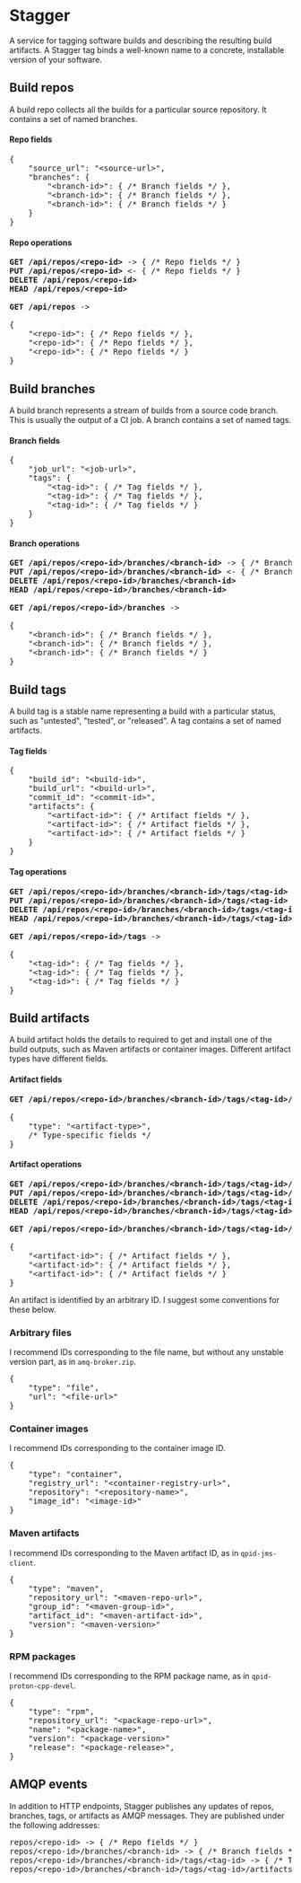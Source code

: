 # Stagger

A service for tagging software builds and describing the resulting
build artifacts.  A Stagger tag binds a well-known name to a concrete,
installable version of your software.

## Build repos

A build repo collects all the builds for a particular source
repository.  It contains a set of named branches.

#### Repo fields

<pre>
{
    "source_url": "&lt;source-url&gt;",
    "branches": {
        "&lt;branch-id&gt;": { /* Branch fields */ },
        "&lt;branch-id&gt;": { /* Branch fields */ },
        "&lt;branch-id&gt;": { /* Branch fields */ }
    }
}
</pre>

#### Repo operations

<pre>
<b>GET /api/repos/&lt;repo-id&gt;</b> -&gt; { /* Repo fields */ }
<b>PUT /api/repos/&lt;repo-id&gt;</b> &lt;- { /* Repo fields */ }
<b>DELETE /api/repos/&lt;repo-id&gt;</b>
<b>HEAD /api/repos/&lt;repo-id&gt;</b>

<b>GET /api/repos</b> -&gt;

{
    "&lt;repo-id&gt;": { /* Repo fields */ },
    "&lt;repo-id&gt;": { /* Repo fields */ },
    "&lt;repo-id&gt;": { /* Repo fields */ }
}
</pre>

## Build branches

A build branch represents a stream of builds from a source code
branch.  This is usually the output of a CI job.  A branch contains a
set of named tags.

#### Branch fields

<pre>
{
    "job_url": "&lt;job-url&gt;",
    "tags": {
        "&lt;tag-id&gt;": { /* Tag fields */ },
        "&lt;tag-id&gt;": { /* Tag fields */ },
        "&lt;tag-id&gt;": { /* Tag fields */ }
    }
}
</pre>

#### Branch operations

<pre>
<b>GET /api/repos/&lt;repo-id&gt;/branches/&lt;branch-id&gt;</b> -&gt; { /* Branch fields */ }
<b>PUT /api/repos/&lt;repo-id&gt;/branches/&lt;branch-id&gt;</b> &lt;- { /* Branch fields */ }
<b>DELETE /api/repos/&lt;repo-id&gt;/branches/&lt;branch-id&gt;</b>
<b>HEAD /api/repos/&lt;repo-id&gt;/branches/&lt;branch-id&gt;</b>

<b>GET /api/repos/&lt;repo-id&gt;/branches</b> ->

{
    "&lt;branch-id&gt;": { /* Branch fields */ },
    "&lt;branch-id&gt;": { /* Branch fields */ },
    "&lt;branch-id&gt;": { /* Branch fields */ }
}
</pre>

## Build tags

A build tag is a stable name representing a build with a particular
status, such as "untested", "tested", or "released".  A tag contains a
set of named artifacts.

#### Tag fields

<pre>
{
    "build_id": "&lt;build-id&gt;",
    "build_url": "&lt;build-url&gt;",
    "commit_id": "&lt;commit-id&gt;",
    "artifacts": {
        "&lt;artifact-id&gt;": { /* Artifact fields */ },
        "&lt;artifact-id&gt;": { /* Artifact fields */ },
        "&lt;artifact-id&gt;": { /* Artifact fields */ }
    }
}
</pre>

#### Tag operations

<pre>
<b>GET /api/repos/&lt;repo-id&gt;/branches/&lt;branch-id&gt;/tags/&lt;tag-id&gt;</b> -&gt; { /* Tag fields */ }
<b>PUT /api/repos/&lt;repo-id&gt;/branches/&lt;branch-id&gt;/tags/&lt;tag-id&gt;</b> &lt;- { /* Tag fields */ }
<b>DELETE /api/repos/&lt;repo-id&gt;/branches/&lt;branch-id&gt;/tags/&lt;tag-id&gt;</b>
<b>HEAD /api/repos/&lt;repo-id&gt;/branches/&lt;branch-id&gt;/tags/&lt;tag-id&gt;</b>

<b>GET /api/repos/&lt;repo-id&gt;/tags</b> ->

{
    "&lt;tag-id&gt;": { /* Tag fields */ },
    "&lt;tag-id&gt;": { /* Tag fields */ },
    "&lt;tag-id&gt;": { /* Tag fields */ }
}
</pre>

## Build artifacts

A build artifact holds the details to required to get and install one
of the build outputs, such as Maven artifacts or container images.
Different artifact types have different fields.

#### Artifact fields

<pre>
<b>GET /api/repos/&lt;repo-id&gt;/branches/&lt;branch-id&gt;/tags/&lt;tag-id&gt;/artifacts/&lt;artifact-id&gt;</b>

{
    "type": "&lt;artifact-type&gt;",
    /* Type-specific fields */
}
</pre>

#### Artifact operations

<pre>
<b>GET /api/repos/&lt;repo-id&gt;/branches/&lt;branch-id&gt;/tags/&lt;tag-id&gt;/artifacts/&lt;artifact-id&gt;</b> -&gt; { /* Artifact fields */}
<b>PUT /api/repos/&lt;repo-id&gt;/branches/&lt;branch-id&gt;/tags/&lt;tag-id&gt;/artifacts/&lt;artifact-id&gt;</b> &lt;- { /* Artifact fields */}
<b>DELETE /api/repos/&lt;repo-id&gt;/branches/&lt;branch-id&gt;/tags/&lt;tag-id&gt;/artifacts/&lt;artifact-id&gt;</b>
<b>HEAD /api/repos/&lt;repo-id&gt;/branches/&lt;branch-id&gt;/tags/&lt;tag-id&gt;/artifacts/&lt;artifact-id&gt;</b>

<b>GET /api/repos/&lt;repo-id&gt;/branches/&lt;branch-id&gt;/tags/&lt;tag-id&gt;/artifacts</b> -&gt;

{
    "&lt;artifact-id&gt;": { /* Artifact fields */ },
    "&lt;artifact-id&gt;": { /* Artifact fields */ },
    "&lt;artifact-id&gt;": { /* Artifact fields */ }
}
</pre>

An artifact is identified by an arbitrary ID.  I suggest some
conventions for these below.

### Arbitrary files

I recommend IDs corresponding to the file name, but without any
unstable version part, as in <code>amq-broker.zip</code>.

<pre>
{
    "type": "file",
    "url": "&lt;file-url&gt;"
}
</pre>

### Container images

I recommend IDs corresponding to the container image ID.

<pre>
{
    "type": "container",
    "registry_url": "&lt;container-registry-url&gt;",
    "repository": "&lt;repository-name&gt;",
    "image_id": "&lt;image-id&gt;"
}
</pre>

### Maven artifacts

I recommend IDs corresponding to the Maven artifact ID, as in
<code>qpid-jms-client</code>.

<pre>
{
    "type": "maven",
    "repository_url": "&lt;maven-repo-url&gt;",
    "group_id": "&lt;maven-group-id&gt;",
    "artifact_id": "&lt;maven-artifact-id&gt;",
    "version": "&lt;maven-version&gt;"
}
</pre>

### RPM packages

I recommend IDs corresponding to the RPM package name, as in
<code>qpid-proton-cpp-devel</code>.

<pre>
{
    "type": "rpm",
    "repository_url": "&lt;package-repo-url&gt;",
    "name": "&lt;package-name&gt;",
    "version": "&lt;package-version&gt;"
    "release": "&lt;package-release&gt;",
}
</pre>

## AMQP events

In addition to HTTP endpoints, Stagger publishes any updates of repos,
branches, tags, or artifacts as AMQP messages.  They are published
under the following addresses:

<pre>
repos/&lt;repo-id&gt; -> { /* Repo fields */ }
repos/&lt;repo-id&gt;/branches/&lt;branch-id&gt; -> { /* Branch fields */ }
repos/&lt;repo-id&gt;/branches/&lt;branch-id&gt;/tags/&lt;tag-id&gt; -> { /* Tag fields */ }
repos/&lt;repo-id&gt;/branches/&lt;branch-id&gt;/tags/&lt;tag-id&gt;/artifacts/&lt;artifact-id&gt; -> { /* Artifact fields */ }
</pre>
